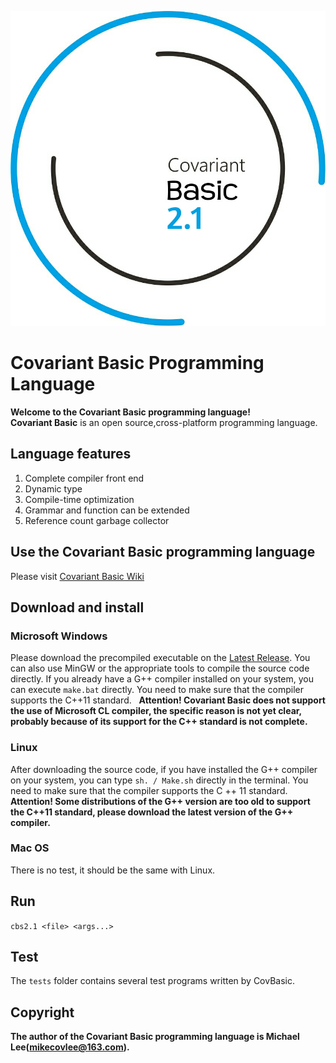 ![](https://github.com/mikecovlee/covbasic/blob/master/icon/basic2.1.jpg)
# Covariant Basic Programming Language #
**Welcome to the Covariant Basic programming language!**  
**Covariant Basic** is an open source,cross-platform programming language.
## Language features ##
1. Complete compiler front end
2. Dynamic type
3. Compile-time optimization
4. Grammar and function can be extended
5. Reference count garbage collector

## Use the Covariant Basic programming language ##
Please visit [Covariant Basic Wiki](https://github.com/mikecovlee/covbasic/wiki)
## Download and install ##
### Microsoft Windows ###
Please download the precompiled executable on the [Latest Release](https://github.com/mikecovlee/covbasic/releases/latest). You can also use MinGW or the appropriate tools to compile the source code directly. If you already have a G++ compiler installed on your system, you can execute `make.bat` directly. You need to make sure that the compiler supports the C++11 standard.  
**Attention! Covariant Basic does not support the use of Microsoft CL compiler, the specific reason is not yet clear, probably because of its support for the C++ standard is not complete.**
### Linux ###
After downloading the source code, if you have installed the G++ compiler on your system, you can type `sh. / Make.sh` directly in the terminal. You need to make sure that the compiler supports the C ++ 11 standard.  
**Attention! Some distributions of the G++ version are too old to support the C++11 standard, please download the latest version of the G++ compiler.**
### Mac OS ###
There is no test, it should be the same with Linux.
## Run ##
`cbs2.1 <file> <args...>`
## Test ##
The `tests` folder contains several test programs written by CovBasic.
## Copyright ##
**The author of the Covariant Basic programming language is Michael Lee(mikecovlee@163.com).**
